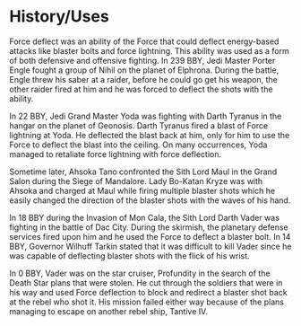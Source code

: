 # History/Uses
Force deflect was an ability of the Force that could deflect energy-based attacks like blaster bolts and force lightning.
This ability was used as a form of both defensive and offensive fighting.
In 239 BBY, Jedi Master Porter Engle fought a group of Nihil on the planet of Elphrona.
During the battle, Engle threw his saber at a raider, before he could go get his weapon, the other raider fired at him and he was forced to deflect the shots with the ability.


In 22 BBY, Jedi Grand Master Yoda was fighting with Darth Tyranus in the hangar on the planet of Geonosis.
Darth Tyranus fired a blast of Force lightning at Yoda.
He deflected the blast back at him, only for him to use the Force to deflect the blast into the ceiling.
On many occurrences, Yoda managed to retaliate force lightning with force deflection.


Sometime later, Ahsoka Tano confronted the Sith Lord Maul in the Grand Salon during the Siege of Mandalore.
Lady Bo-Katan Kryze was with Ahsoka and charged at Maul while firing multiple blaster shots which he easily changed the direction of the blaster shots with the waves of his hand.


In 18 BBY during the Invasion of Mon Cala, the Sith Lord Darth Vader was fighting in the battle of Dac City.
During the skirmish, the planetary defense services fired upon him and he used the Force to deflect a blaster bolt.
In 14 BBY, Governor Wilhuff Tarkin stated that it was difficult to kill Vader since he was capable of deflecting blaster shots with the flick of his wrist.


In 0 BBY, Vader was on the star cruiser, Profundity in the search of the Death Star plans that were stolen.
He cut through the soldiers that were in his way and used Force deflection to block and redirect a blaster shot back at the rebel who shot it.
His mission failed either way because of the plans managing to escape on another rebel ship, Tantive IV.